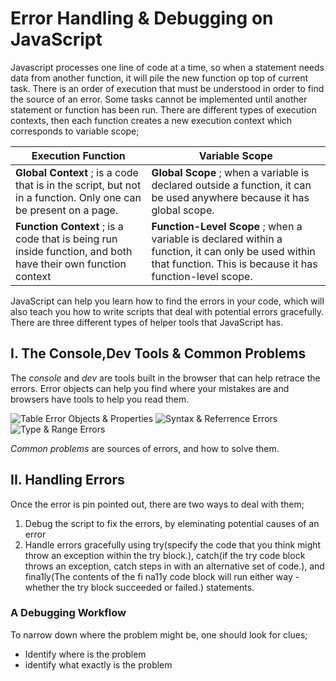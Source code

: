 # Error Handling & Debugging on JavaScript

 Javascript processes one line of code at a time, so when a statement needs data from another function, it will pile the new function op top of current task.
 There is an order of execution that must be understood in order to find the source of an error. Some tasks cannot be implemented until another statement or function has been run. There are different types of execution contexts, then each function creates a new execution context which corresponds to variable scope;

Execution Function | Variable Scope
--------------------|------------------
**Global Context** ; is a code that is in the script, but not in a function. Only one can be present on a page. | **Global Scope** ; when a variable is declared outside a function, it can be used anywhere because it has global scope.
**Function Context** ; is a code that is being run inside  function, and both have their own function context | **Function-Level Scope** ; when a variable is declared within a function, it can only be used within that function. This is because it has function-level scope.

 JavaScript can help you learn how to find the errors in your code, which will also teach you how to write scripts that deal with potential errors gracefully.
 There are three different types of helper tools that JavaScript has.

## I. The Console,Dev Tools & Common Problems

The *console* and *dev* are tools built in the browser that can help retrace the errors. Error objects can help you find where your mistakes are and browsers have tools to help you read them.

![Table Error Objects & Properties]("/Users/user/201readingnote/img/errors.png")
![Syntax & Referrence Errors]("syntax-errors.png)
![Type & Range Errors]("errors2.png")

*Common problems* are sources of errors, and how to solve them.

## II. Handling Errors

Once the error is pin pointed out, there are two ways to deal with them;

1. Debug the script to fix the errors, by eleminating potential causes of an error
2. Handle errors gracefully using try(specify the code
that you think might throw an exception within the try block.), catch(if the try code block throws an exception, catch steps in with an alternative set of code.), and fina1ly(The contents of the fi na11y code block will run either way - whether the try block succeeded or failed.) statements.

### A Debugging Workflow

To narrow down where the problem might be, one should look for clues;

- Identify where is the problem
- identify what exactly is the problem
